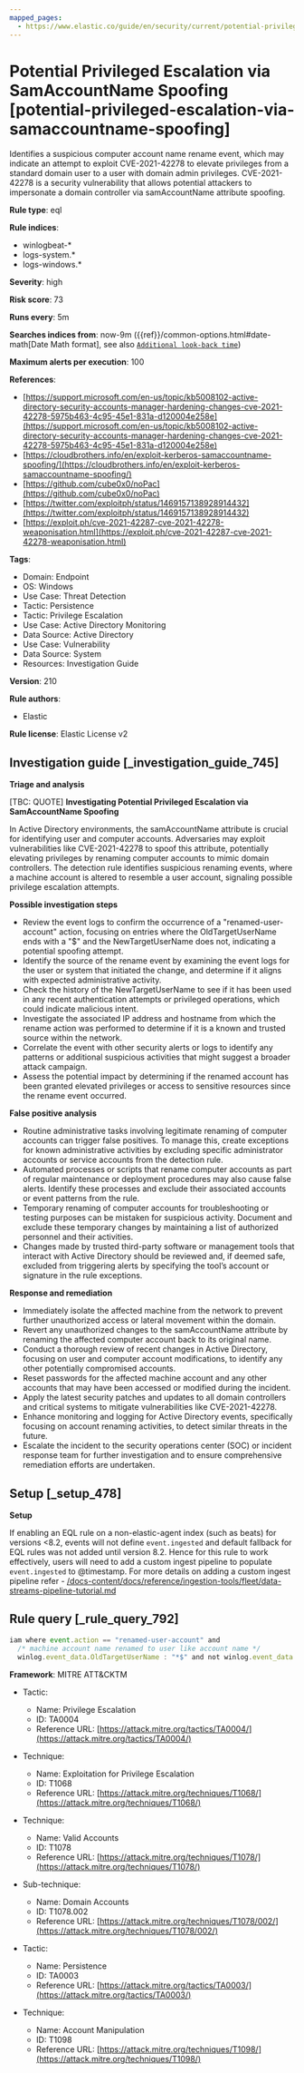 ```yaml
---
mapped_pages:
  - https://www.elastic.co/guide/en/security/current/potential-privileged-escalation-via-samaccountname-spoofing.html
---
```


# Potential Privileged Escalation via SamAccountName Spoofing [potential-privileged-escalation-via-samaccountname-spoofing]

Identifies a suspicious computer account name rename event, which may indicate an attempt to exploit CVE-2021-42278 to elevate privileges from a standard domain user to a user with domain admin privileges. CVE-2021-42278 is a security vulnerability that allows potential attackers to impersonate a domain controller via samAccountName attribute spoofing.

**Rule type**: eql

**Rule indices**:

* winlogbeat-*
* logs-system.*
* logs-windows.*

**Severity**: high

**Risk score**: 73

**Runs every**: 5m

**Searches indices from**: now-9m ({{ref}}/common-options.html#date-math[Date Math format], see also [`Additional look-back time`](docs-content://solutions/security/detect-and-alert/create-detection-rule.md#rule-schedule))

**Maximum alerts per execution**: 100

**References**:

* [https://support.microsoft.com/en-us/topic/kb5008102-active-directory-security-accounts-manager-hardening-changes-cve-2021-42278-5975b463-4c95-45e1-831a-d120004e258e](https://support.microsoft.com/en-us/topic/kb5008102-active-directory-security-accounts-manager-hardening-changes-cve-2021-42278-5975b463-4c95-45e1-831a-d120004e258e)
* [https://cloudbrothers.info/en/exploit-kerberos-samaccountname-spoofing/](https://cloudbrothers.info/en/exploit-kerberos-samaccountname-spoofing/)
* [https://github.com/cube0x0/noPac](https://github.com/cube0x0/noPac)
* [https://twitter.com/exploitph/status/1469157138928914432](https://twitter.com/exploitph/status/1469157138928914432)
* [https://exploit.ph/cve-2021-42287-cve-2021-42278-weaponisation.html](https://exploit.ph/cve-2021-42287-cve-2021-42278-weaponisation.html)

**Tags**:

* Domain: Endpoint
* OS: Windows
* Use Case: Threat Detection
* Tactic: Persistence
* Tactic: Privilege Escalation
* Use Case: Active Directory Monitoring
* Data Source: Active Directory
* Use Case: Vulnerability
* Data Source: System
* Resources: Investigation Guide

**Version**: 210

**Rule authors**:

* Elastic

**Rule license**: Elastic License v2

## Investigation guide [_investigation_guide_745]

**Triage and analysis**

[TBC: QUOTE]
**Investigating Potential Privileged Escalation via SamAccountName Spoofing**

In Active Directory environments, the samAccountName attribute is crucial for identifying user and computer accounts. Adversaries may exploit vulnerabilities like CVE-2021-42278 to spoof this attribute, potentially elevating privileges by renaming computer accounts to mimic domain controllers. The detection rule identifies suspicious renaming events, where a machine account is altered to resemble a user account, signaling possible privilege escalation attempts.

**Possible investigation steps**

* Review the event logs to confirm the occurrence of a "renamed-user-account" action, focusing on entries where the OldTargetUserName ends with a "$" and the NewTargetUserName does not, indicating a potential spoofing attempt.
* Identify the source of the rename event by examining the event logs for the user or system that initiated the change, and determine if it aligns with expected administrative activity.
* Check the history of the NewTargetUserName to see if it has been used in any recent authentication attempts or privileged operations, which could indicate malicious intent.
* Investigate the associated IP address and hostname from which the rename action was performed to determine if it is a known and trusted source within the network.
* Correlate the event with other security alerts or logs to identify any patterns or additional suspicious activities that might suggest a broader attack campaign.
* Assess the potential impact by determining if the renamed account has been granted elevated privileges or access to sensitive resources since the rename event occurred.

**False positive analysis**

* Routine administrative tasks involving legitimate renaming of computer accounts can trigger false positives. To manage this, create exceptions for known administrative activities by excluding specific administrator accounts or service accounts from the detection rule.
* Automated processes or scripts that rename computer accounts as part of regular maintenance or deployment procedures may also cause false alerts. Identify these processes and exclude their associated accounts or event patterns from the rule.
* Temporary renaming of computer accounts for troubleshooting or testing purposes can be mistaken for suspicious activity. Document and exclude these temporary changes by maintaining a list of authorized personnel and their activities.
* Changes made by trusted third-party software or management tools that interact with Active Directory should be reviewed and, if deemed safe, excluded from triggering alerts by specifying the tool’s account or signature in the rule exceptions.

**Response and remediation**

* Immediately isolate the affected machine from the network to prevent further unauthorized access or lateral movement within the domain.
* Revert any unauthorized changes to the samAccountName attribute by renaming the affected computer account back to its original name.
* Conduct a thorough review of recent changes in Active Directory, focusing on user and computer account modifications, to identify any other potentially compromised accounts.
* Reset passwords for the affected machine account and any other accounts that may have been accessed or modified during the incident.
* Apply the latest security patches and updates to all domain controllers and critical systems to mitigate vulnerabilities like CVE-2021-42278.
* Enhance monitoring and logging for Active Directory events, specifically focusing on account renaming activities, to detect similar threats in the future.
* Escalate the incident to the security operations center (SOC) or incident response team for further investigation and to ensure comprehensive remediation efforts are undertaken.


## Setup [_setup_478]

**Setup**

If enabling an EQL rule on a non-elastic-agent index (such as beats) for versions <8.2, events will not define `event.ingested` and default fallback for EQL rules was not added until version 8.2. Hence for this rule to work effectively, users will need to add a custom ingest pipeline to populate `event.ingested` to @timestamp. For more details on adding a custom ingest pipeline refer - [/docs-content/docs/reference/ingestion-tools/fleet/data-streams-pipeline-tutorial.md](docs-content://reference/ingestion-tools/fleet/data-streams-pipeline-tutorial.md)


## Rule query [_rule_query_792]

```js
iam where event.action == "renamed-user-account" and
  /* machine account name renamed to user like account name */
  winlog.event_data.OldTargetUserName : "*$" and not winlog.event_data.NewTargetUserName : "*$"
```

**Framework**: MITRE ATT&CKTM

* Tactic:

    * Name: Privilege Escalation
    * ID: TA0004
    * Reference URL: [https://attack.mitre.org/tactics/TA0004/](https://attack.mitre.org/tactics/TA0004/)

* Technique:

    * Name: Exploitation for Privilege Escalation
    * ID: T1068
    * Reference URL: [https://attack.mitre.org/techniques/T1068/](https://attack.mitre.org/techniques/T1068/)

* Technique:

    * Name: Valid Accounts
    * ID: T1078
    * Reference URL: [https://attack.mitre.org/techniques/T1078/](https://attack.mitre.org/techniques/T1078/)

* Sub-technique:

    * Name: Domain Accounts
    * ID: T1078.002
    * Reference URL: [https://attack.mitre.org/techniques/T1078/002/](https://attack.mitre.org/techniques/T1078/002/)

* Tactic:

    * Name: Persistence
    * ID: TA0003
    * Reference URL: [https://attack.mitre.org/tactics/TA0003/](https://attack.mitre.org/tactics/TA0003/)

* Technique:

    * Name: Account Manipulation
    * ID: T1098
    * Reference URL: [https://attack.mitre.org/techniques/T1098/](https://attack.mitre.org/techniques/T1098/)



